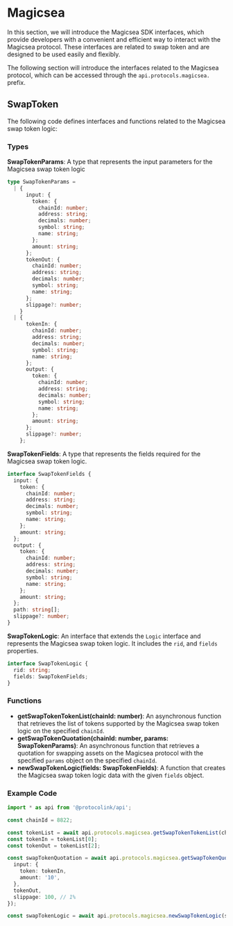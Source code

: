 # Magicsea

In this section, we will introduce the Magicsea SDK interfaces, which provide developers with a convenient and efficient way to interact with the Magicsea protocol. These interfaces are related to swap token and are designed to be used easily and flexibly.

The following section will introduce the interfaces related to the Magicsea protocol, which can be accessed through the `api.protocols.magicsea.` prefix.

## SwapToken

The following code defines interfaces and functions related to the Magicsea swap token logic:

### Types

**SwapTokenParams**: A type that represents the input parameters for the Magicsea swap token logic

```typescript
type SwapTokenParams =
  | {
      input: {
        token: {
          chainId: number;
          address: string;
          decimals: number;
          symbol: string;
          name: string;
        };
        amount: string;
      };
      tokenOut: {
        chainId: number;
        address: string;
        decimals: number;
        symbol: string;
        name: string;
      };
      slippage?: number;
    }
  | {
      tokenIn: {
        chainId: number;
        address: string;
        decimals: number;
        symbol: string;
        name: string;
      };
      output: {
        token: {
          chainId: number;
          address: string;
          decimals: number;
          symbol: string;
          name: string;
        };
        amount: string;
      };
      slippage?: number;
    };
```

**SwapTokenFields**: A type that represents the fields required for the Magicsea swap token logic.

```typescript
interface SwapTokenFields {
  input: {
    token: {
      chainId: number;
      address: string;
      decimals: number;
      symbol: string;
      name: string;
    };
    amount: string;
  };
  output: {
    token: {
      chainId: number;
      address: string;
      decimals: number;
      symbol: string;
      name: string;
    };
    amount: string;
  };
  path: string[];
  slippage?: number;
}
```

**SwapTokenLogic**: An interface that extends the `Logic` interface and represents the Magicsea swap token logic. It includes the `rid`, and `fields` properties.

```typescript
interface SwapTokenLogic {
  rid: string;
  fields: SwapTokenFields;
}
```

### Functions

* **getSwapTokenTokenList(chainId: number)**: An asynchronous function that retrieves the list of tokens supported by the Magicsea swap token logic on the specified `chainId`.
* **getSwapTokenQuotation(chainId: number, params: SwapTokenParams)**: An asynchronous function that retrieves a quotation for swapping assets on the Magicsea protocol with the specified `params` object on the specified `chainId`.
* **newSwapTokenLogic(fields: SwapTokenFields)**: A function that creates the Magicsea swap token logic data with the given `fields` object.

### Example Code

```typescript
import * as api from '@protocolink/api';

const chainId = 8822;

const tokenList = await api.protocols.magicsea.getSwapTokenTokenList(chainId);
const tokenIn = tokenList[0];
const tokenOut = tokenList[2];

const swapTokenQuotation = await api.protocols.magicsea.getSwapTokenQuotation(chainId, {
  input: {
    token: tokenIn,
    amount: '10',
  },
  tokenOut,
  slippage: 100, // 1%
});

const swapTokenLogic = await api.protocols.magicsea.newSwapTokenLogic(swapTokenQuotation);
```
